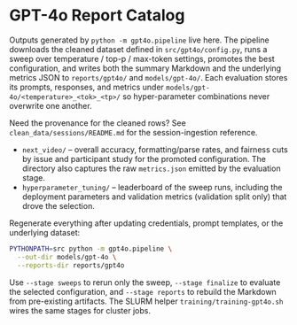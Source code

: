 # GPT-4o Report Catalog

Outputs generated by `python -m gpt4o.pipeline` live here. The pipeline downloads
the cleaned dataset defined in `src/gpt4o/config.py`, runs a sweep over
temperature / top-p / max-token settings, promotes the best configuration, and writes
both the summary Markdown and the underlying metrics JSON to `reports/gpt4o/`
and `models/gpt-4o/`. Each evaluation stores its prompts, responses, and metrics
under `models/gpt-4o/<temperature>_<tok>_<tp>/` so hyper-parameter combinations
never overwrite one another.

Need the provenance for the cleaned rows? See `clean_data/sessions/README.md`
for the session-ingestion reference.

- `next_video/` – overall accuracy, formatting/parse rates, and fairness cuts by
  issue and participant study for the promoted configuration. The directory also
  captures the raw `metrics.json` emitted by the evaluation stage.
- `hyperparameter_tuning/` – leaderboard of the sweep runs, including the
  deployment parameters and validation metrics (validation split only) that
  drove the selection.

Regenerate everything after updating credentials, prompt templates, or the
underlying dataset:

```bash
PYTHONPATH=src python -m gpt4o.pipeline \
  --out-dir models/gpt-4o \
  --reports-dir reports/gpt4o
```

Use `--stage sweeps` to rerun only the sweep, `--stage finalize` to evaluate the
selected configuration, and `--stage reports` to rebuild the Markdown from
pre-existing artifacts. The SLURM helper `training/training-gpt4o.sh` wires the
same stages for cluster jobs.
